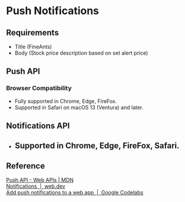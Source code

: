 # Push Notifications

## Requirements
- Title (FineAnts)
- Body (Stock price description based on set alert price)

## Push API
### Browser Compatibility
- Fully supported in Chrome, Edge, FireFox.
- Supported in Safari on macOS 13 (Ventura) and later.
## Notifications API
- Supported in Chrome, Edge, FireFox, Safari.
	- 


## Reference
[Push API - Web APIs | MDN](https://developer.mozilla.org/en-US/docs/Web/API/Push_API)  
[Notifications  |  web.dev](https://web.dev/explore/notifications)  
[Add push notifications to a web app  |  Google Codelabs](https://codelabs.developers.google.com/codelabs/push-notifications#0)  
